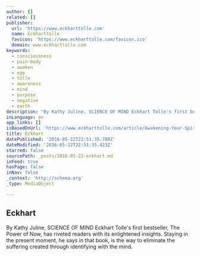 ```yaml
---
author: []
related: []
publisher:
  url: 'https://www.eckharttolle.com'
  name: Eckharttolle
  favicon: 'https://www.eckharttolle.com/favicon.ico'
  domain: www.eckharttolle.com
keywords:
  - consciousness
  - pain-body
  - awaken
  - ego
  - tolle
  - awareness
  - mind
  - purpose
  - negative
  - earth
description: "By Kathy Juline, SCIENCE OF MIND Eckhart Tolle's first bestseller, The Power of Now, has riveted readers with its enlightened insights. Staying in the present moment, he says in that book, is the way to eliminate the suffering created through identifying with the mind."
inLanguage: en
app_links: []
isBasedOnUrl: 'https://www.eckharttolle.com/article/Awakening-Your-Spiritual-Lifes-Purpose'
title: Eckhart
datePublished: '2016-05-22T22:51:35.780Z'
dateModified: '2016-05-22T22:51:35.423Z'
starred: false
sourcePath: _posts/2016-05-22-eckhart.md
inFeed: true
hasPage: false
inNav: false
_context: 'http://schema.org'
_type: MediaObject

---
```

<article style=""><h1>Eckhart</h1><p>By Kathy Juline, SCIENCE OF MIND Eckhart Tolle's first bestseller, The Power of Now, has riveted readers with its enlightened insights. Staying in the present moment, he says in that book, is the way to eliminate the suffering created through identifying with the mind.</p></article>